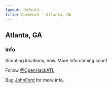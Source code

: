 ```yaml
---
layout: default
title: OpenHack - Atlanta, GA
---
```


## Atlanta, GA

### Info

Scouting locations, now. More info coming soon!

Follow [@OpenHackATL](http://twitter.com/OpenHackATL)

Bug [JohnFord](http://github.com/JohnFord) for more info.
